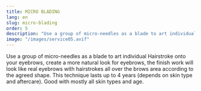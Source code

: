 ```yaml
---
title: MICRO BLADING
lang: en
slug: micro-blading
order: 5
description: "Use a group of micro-needles as a blade to art individual Hairstroke onto your eyebrows, create a more natural look for eyebrows, the finish work will look like real eyebrows with hairstrokes all over the brows area according to the agreed shape. This technique lasts up to 4 years (depends on skin type and aftercare). Good with mostly all skin types and age."
image: "/images/service05.avif"
---
```

Use a group of micro-needles as a blade to art individual Hairstroke onto your eyebrows, create a more natural look for eyebrows, the finish work will look like real eyebrows with hairstrokes all over the brows area according to the agreed shape. This technique lasts up to 4 years (depends on skin type and aftercare). Good with mostly all skin types and age.
